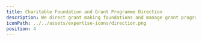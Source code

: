 ```yaml
---
title: Charitable Foundation and Grant Programme Direction
description: We direct grant making foundations and manage grant programmes for philanthropic individuals, families and companies, each with differing giving focuses but united in their passion to enhance the world we all share. We have had the privilege of establishing and running charitable foundations and grant programmes for many of our partners, we are proud of all of them as all make the world a little better.
iconPath: ../../assets/expertise-icons/direction.png
position: 4
---
```


